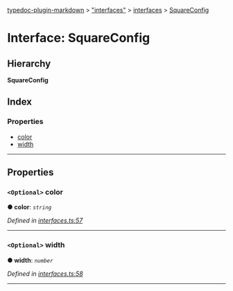 [typedoc-plugin-markdown](../README.md) > ["interfaces"](../modules/_interfaces_.md) > [interfaces](../modules/_interfaces_.interfaces.md) > [SquareConfig](../interfaces/_interfaces_.interfaces.squareconfig.md)

# Interface: SquareConfig

## Hierarchy

**SquareConfig**

## Index

### Properties

* [color](_interfaces_.interfaces.squareconfig.md#color)
* [width](_interfaces_.interfaces.squareconfig.md#width)

---

## Properties

<a id="color"></a>

### `<Optional>` color

**● color**: *`string`*

*Defined in [interfaces.ts:57](https://github.com/tgreyjs/typedoc-plugin-markdown/blob/master/test/src/interfaces.ts#L57)*

___

<a id="width"></a>

### `<Optional>` width

**● width**: *`number`*

*Defined in [interfaces.ts:58](https://github.com/tgreyjs/typedoc-plugin-markdown/blob/master/test/src/interfaces.ts#L58)*

___

